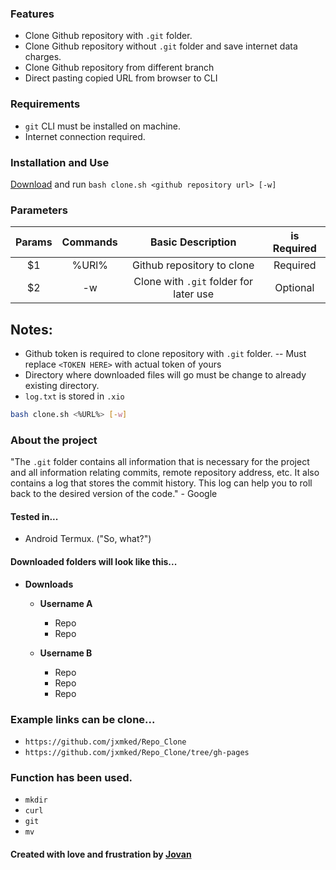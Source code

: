 ### Features
- Clone Github repository with `.git` folder.
- Clone Github repository without `.git` folder and save internet data charges.
- Clone Github repository from different branch
- Direct pasting copied URL from browser to CLI

### Requirements
- `git` CLI must be installed on machine.
- Internet connection required.

### Installation and Use
[Download](https://github.com/jxmked/Repo_Clone) and run `bash clone.sh <github repository url> [-w]`

### Parameters
| Params | Commands | Basic Description | is Required |
| :---: | :---:| :---: | :---: |
| $1 | %URl% | Github repository to clone | Required |
| $2 | -w | Clone with `.git` folder for later use | Optional |

## Notes:
- Github token is required to clone repository with `.git` folder.
    -- Must replace `<TOKEN HERE>` with actual token of yours
- Directory where downloaded files will go must be change to already existing directory.
- `log.txt` is stored in `.xio`

```bash
bash clone.sh <%URL%> [-w]
```

### **About the project**
"The `.git` folder contains all information that is necessary for the project and all information relating commits, remote repository address, etc. It also contains a log that stores the commit history. This log can help you to roll back to the desired version of the code." - Google

#### Tested in...
- Android Termux. ("So, what?")

#### Downloaded folders will look like this...
- __Downloads__
    - **Username A**
        - Repo
        - Repo

    - **Username B**
        - Repo
        - Repo
        - Repo

### Example links can be clone...
- ```https://github.com/jxmked/Repo_Clone```
- ```https://github.com/jxmked/Repo_Clone/tree/gh-pages```

### Function has been used.
- `mkdir`
- `curl`
- `git`
- `mv`

#### **Created with love and frustration** by [Jovan](https://facebook/com/deguia25)
